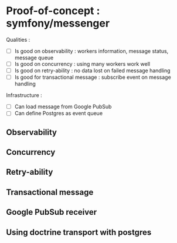 # Proof-of-concept : symfony/messenger

Qualities :

- [ ] Is good on observability : workers information, message status, message queue
- [ ] Is good on concurrency : using many workers work well
- [ ] Is good on retry-ability : no data lost on failed message handling
- [ ] Is good for transactional message : subscribe event on message handling

Infrastructure :

- [ ] Can load message from Google PubSub
- [ ] Can define Postgres as event queue

## Observability

## Concurrency

## Retry-ability

## Transactional message

## Google PubSub receiver

## Using doctrine transport with postgres
